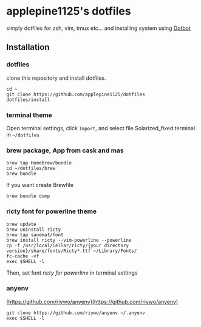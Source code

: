 # applepine1125's dotfiles
simply dotfiles for zsh, vim, tmux etc... and installing system using [Dotbot](https://github.com/anishathalye/dotbot)

## Installation  
### dotfiles
clone this repository and install dotfiles.
```
cd ~
git clone https://github.com/applepine1125/dotfiles
dotfiles/install
```
### terminal theme  
Open terminal settings, click `Import`, and select file Solarized_fixed.terminal in `~/dotfiles`

### brew package, App from cask and mas  
```
brew tap Homebrew/bundle
cd ~/dotfiles/brew
brew bundle
```

If you want create Brewfile  
```
brew bundle dump
```


### ricty font for powerline theme  
```
brew update
brew uninstall ricty
brew tap sanemat/font
brew install ricty --vim-powerline --powerline
cp -f /usr/local/Cellar/ricty/{your directory version}/share/fonts/Ricty*.ttf ~/Library/Fonts/ 
fc-cache -vf
exec $SHELL -l
```
Then, set font *ricty for powerline* in terminal settings

### anyenv  
[https://github.com/riywo/anyenv](https://github.com/riywo/anyenv)  
```
git clone https://github.com/riywo/anyenv ~/.anyenv
exec $SHELL -l
```

